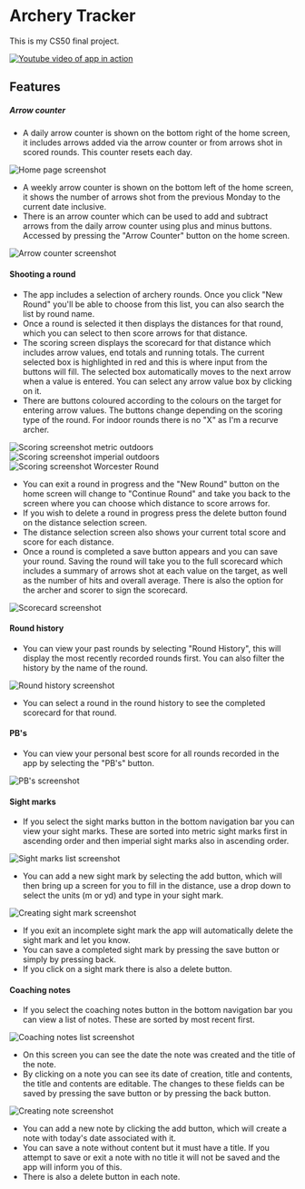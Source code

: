 # Archery Tracker
This is my CS50 final project.

[![Youtube video of app in action](https://img.youtube.com/vi/uMfNU6CgHgQ/0.jpg)](https://youtu.be/uMfNU6CgHgQ)

## Features
##### Arrow counter
  * A daily arrow counter is shown on the bottom right of the home screen, it includes arrows added via the arrow counter or from arrows shot in scored rounds. This counter resets each day.

  ![Home page screenshot](home_page.png)

  * A weekly arrow counter is shown on the bottom left of the home screen, it shows the number of arrows shot from the previous Monday to the current date inclusive.
  * There is an arrow counter which can be used to add and subtract arrows from the daily arrow counter using plus and minus buttons. Accessed by pressing the "Arrow Counter" button on the home screen.

  ![Arrow counter screenshot](arrow_counter.png)

#### Shooting a round
  * The app includes a selection of archery rounds. Once you click "New Round" you'll be able to choose from this list, you can also search the list by round name.
  * Once a round is selected it then displays the distances for that round, which you can select to then score arrows for that distance.
  * The scoring screen displays the scorecard for that distance which includes arrow values, end totals and running totals. The current selected box is highlighted in red and this is where input from the buttons will fill. The selected box automatically moves to the next arrow when a value is entered. You can select any arrow value box by clicking on it.
  * There are buttons coloured according to the colours on the target for entering arrow values. The buttons change depending on the scoring type of the round. For indoor rounds there is no "X" as I'm a recurve archer.
  
![Scoring screenshot metric outdoors](scoring_outdoor.png)
![Scoring screenshot imperial outdoors](scoring_imperial.png)
![Scoring screenshot Worcester Round](scoring_worcester.png)

  * You can exit a round in progress and the "New Round" button on the home screen will change to "Continue Round" and take you back to the screen where you can choose which distance to score arrows for.
  * If you wish to delete a round in progress press the delete button found on the distance selection screen.
  * The distance selection screen also shows your current total score and score for each distance.
  * Once a round is completed a save button appears and you can save your round. Saving the round will take you to the full scorecard which includes a summary of arrows shot at each value on the target, as well as the number of hits and overall average. There is also the option for the archer and scorer to sign the scorecard.

  ![Scorecard screenshot](scorecard.png)

#### Round history
  * You can view your past rounds by selecting "Round History", this will display the most recently recorded rounds first. You can also filter the history by the name of the round.

  ![Round history screenshot](round_history.png)
  * You can select a round in the round history to see the completed scorecard for that round.

#### PB's
  * You can view your personal best score for all rounds recorded in the app by selecting the "PB's" button.
  
  ![PB's screenshot](pbs.png)

#### Sight marks
  * If you select the sight marks button in the bottom navigation bar you can view your sight marks. These are sorted into metric sight marks first in ascending order and then imperial sight marks also in ascending order.
  
  ![Sight marks list screenshot](sightmarks_list.png)  
  * You can add a new sight mark by selecting the add button, which will then bring up a screen for you to fill in the distance, use a drop down to select the units (m or yd) and type in your sight mark.
  
  ![Creating sight mark screenshot](create_sightmark.png)
  
  * If you exit an incomplete sight mark the app will automatically delete the sight mark and let you know.
  * You can save a completed sight mark by pressing the save button or simply by pressing back.
  * If you click on a sight mark there is also a delete button.


#### Coaching notes
  * If you select the coaching notes button in the bottom navigation bar you can view a list of notes. These are sorted by most recent first.

  ![Coaching notes list screenshot](notes_list.png)
  * On this screen you can see the date the note was created and the title of the note.
  * By clicking on a note you can see its date of creation, title and contents, the title and contents are editable. The changes to these fields can be saved by pressing the save button or by pressing the back button.
  
  ![Creating note screenshot](create_note.png)  
  
  * You can add a new note by clicking the add button, which will create a note with today's date associated with it.
  * You can save a note without content but it must have a title. If you attempt to save or exit a note with no title it will not be saved and the app will inform you of this.
  * There is also a delete button in each note. 

